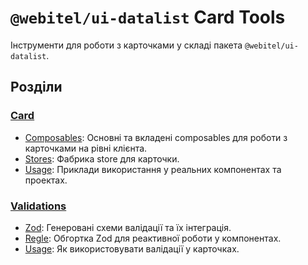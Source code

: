 # `@webitel/ui-datalist` Card Tools

Інструменти для роботи з карточками у складі пакета `@webitel/ui-datalist`.

## Розділи

### [Card](./card/Readme.md)
  - [Composables](./card/composables/Readme.md): Основні та вкладені composables для роботи з карточками на рівні клієнта.
  - [Stores](./card/stores/Readme.md): Фабрика store для карточки.
  - [Usage](./card/usage/Readme.md): Приклади використання у реальних компонентах та проектах.

### [Validations](./validations/Readme.md)
  - [Zod](./validations/zod/Readme.md): Генеровані схеми валідації та їх інтеграція.
  - [Regle](./validations/regle/Readme.md): Обгортка Zod для реактивної роботи у компонентах.
  - [Usage](./validations/usage/Readme.md): Як використовувати валідації у карточках.

